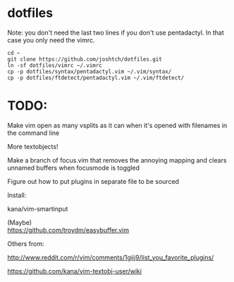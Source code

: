 dotfiles
========

Note: you don't need the last two lines if you don't use pentadactyl. In that case you only need the vimrc.

    cd ~
    git clone https://github.com/joshtch/dotfiles.git
    ln -sf dotfiles/vimrc ~/.vimrc
    cp -p dotfiles/syntax/pentadactyl.vim ~/.vim/syntax/
    cp -p dotfiles/ftdetect/pentadactyl.vim ~/.vim/ftdetect/


TODO:
=====

Make vim open as many vsplits as it can when it's opened with filenames in the
 command line

More textobjects!

Make a branch of focus.vim that removes the annoying mapping and clears
 unnamed buffers when focusmode is toggled

Figure out how to put plugins in separate file to be sourced

Install:

kana/vim-smartinput

(Maybe)  
https://github.com/troydm/easybuffer.vim

Others from:

http://www.reddit.com/r/vim/comments/1giij9/list_you_favorite_plugins/

https://github.com/kana/vim-textobj-user/wiki
